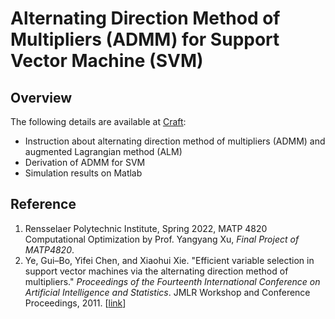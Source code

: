 # Alternating Direction Method of Multipliers (ADMM) for Support Vector Machine (SVM)

## Overview

The following details are available at [Craft](https://www.craft.do/s/AKezsU0fzSrgtU):
- Instruction about alternating direction method of multipliers (ADMM) and augmented Lagrangian method (ALM)
- Derivation of ADMM for SVM
- Simulation results on Matlab

## Reference

1. Rensselaer Polytechnic Institute, Spring 2022, MATP 4820 Computational Optimization by Prof. Yangyang Xu, *Final Project of MATP4820*.
2. Ye, Gui–Bo, Yifei Chen, and Xiaohui Xie. "Efficient variable selection in support vector machines via the alternating direction method of multipliers." *Proceedings of the Fourteenth International Conference on Artificial Intelligence and Statistics*. JMLR Workshop and Conference Proceedings, 2011. [[link](https://proceedings.mlr.press/v15/ye11a/ye11a.pdf)]
